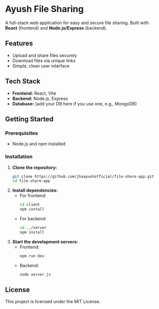 # Ayush File Sharing

A full-stack web application for easy and secure file sharing.
Built with **React** (frontend) and **Node.js/Express** (backend).

## Features

- Upload and share files securely
- Download files via unique links
- Simple, clean user interface

## Tech Stack

- **Frontend:** React, Vite
- **Backend:** Node.js, Express
- **Database:** (add your DB here if you use one, e.g., MongoDB)

## Getting Started

### Prerequisites

- Node.js and npm installed

### Installation

1. **Clone the repository:**
   ```bash
   git clone https://github.com/jhaayushofficial/file-share-app.git
   cd file-share-app
   ```
2. **Install dependencies:**
   - For frontend:
     ```bash
     cd client
     npm install
     ```
   - For backend:
     ```bash
     cd ../server
     npm install
     ```
3. **Start the development servers:**
   - Frontend:
     ```bash
     npm run dev
     ```
   - Backend:
     ```bash
     node server.js
     ```

## License

This project is licensed under the MIT License.
